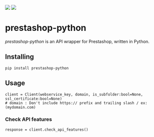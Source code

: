 ![](https://img.shields.io/badge/version-0.1.0-success) ![](https://img.shields.io/badge/Python-3.8%20|%203.9%20|%203.10%20|%203.11-4B8BBE?logo=python&logoColor=white)
# prestashop-python

*prestashop-python* is an API wrapper for Prestashop, written in Python.
## Installing
```
pip install prestashop-python
```
## Usage
```
client = Client(webservice_key, domain, is_subfolder:bool=None, ssl_certificate:bool=None)
# domain : Don't include https:// prefix and trailing slash / ex:(mydomain.com)
```
### Check API features
```
response = client.check_api_features()
```
